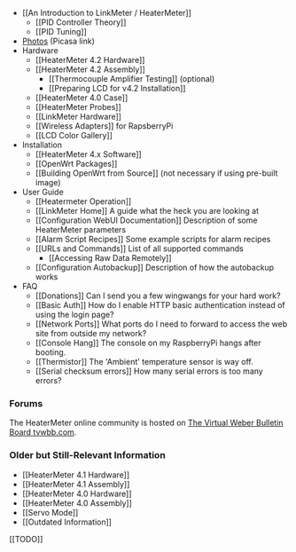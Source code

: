 * [[An Introduction to LinkMeter / HeaterMeter]]
    * [[PID Controller Theory]]
    * [[PID Tuning]]
* [Photos](https://picasaweb.google.com/capnbry/HeaterMeter) (Picasa link)
* Hardware
    * [[HeaterMeter 4.2 Hardware]]
    * [[HeaterMeter 4.2 Assembly]]
      * [[Thermocouple Amplifier Testing]] (optional)
      * [[Preparing LCD for v4.2 Installation]]
    * [[HeaterMeter 4.0 Case]]
    * [[HeaterMeter Probes]]
    * [[LinkMeter Hardware]]
    * [[Wireless Adapters]] for RapsberryPi
    * [[LCD Color Gallery]]
* Installation
    * [[HeaterMeter 4.x Software]]
    * [[OpenWrt Packages]]
    * [[Building OpenWrt from Source]] (not necessary if using pre-built image)
* User Guide
    * [[Heatermeter Operation]]
    * [[LinkMeter Home]] A guide what the heck you are looking at
    * [[Configuration WebUI Documentation]] Description of some HeaterMeter parameters
    * [[Alarm Script Recipes]] Some example scripts for alarm recipes
    * [[URLs and Commands]] List of all supported commands
      * [[Accessing Raw Data Remotely]]
    * [[Configuration Autobackup]] Description of how the autobackup works
* FAQ
    * [[Donations]] Can I send you a few wingwangs for your hard work?
    * [[Basic Auth]] How do I enable HTTP basic authentication instead of using the login page?
    * [[Network Ports]] What ports do I need to forward to access the web site from outside my network?
    * [[Console Hang]] The console on my RaspberryPi hangs after booting.
    * [[Thermistor]] The 'Ambient' temperature sensor is way off.
    * [[Serial checksum errors]] How many serial errors is too many errors?

### Forums
The HeaterMeter online community is hosted on [The Virtual Weber Bulletin Board tvwbb.com](http://tvwbb.com/forumdisplay.php?85-LinkMeter-v2-Homebrew-BBQ-Controller).

### Older but Still-Relevant Information
  * [[HeaterMeter 4.1 Hardware]]
  * [[HeaterMeter 4.1 Assembly]]
  * [[HeaterMeter 4.0 Hardware]]
  * [[HeaterMeter 4.0 Assembly]]
  * [[Servo Mode]]
  * [[Outdated Information]]

[[TODO]]